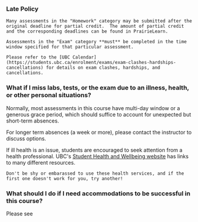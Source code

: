 ### Late Policy

```{attention}
Many assessments in the "Homework" category may be submitted after the original deadline for partial credit.  The amount of partial credit and the corresponding deadlines can be found in PrairieLearn.

Assessments in the "Exam" category **must** be completed in the time window specified for that particular assessment.
```

```{note}
Please refer to the [UBC Calendar](https://students.ubc.ca/enrolment/exams/exam-clashes-hardships-cancellations) for details on exam clashes, hardships, and cancellations.
```

### What if I miss labs, tests, or the exam due to an illness, health, or other personal situations?

Normally, most assessments in this course have multi-day window or a generous grace period, which should suffice to account for unexpected but short-term absences.

For longer term absences (a week or more), please contact the instructor to discuss options.

If ill health is an issue, students are encouraged to seek attention from a health professional.  UBC's [Student Health and Wellbeing website](https://students.ubc.ca/health/) has links to many different resources.

```{tip}
Don't be shy or embarassed to use these health services, and if the first one doesn't work for you, try another!
```

### What should I do if I need accommodations to be successful in this course?

Please see [](page_Accommodations)

<!--
### Compassion

Overall, my philosophy is that I think we could all use some extra compassion and humanity wherever and whenever it's possible.
If you're going through something that is affecting you (in the course or otherwise), you are always welcome to come and talk to me about it. 
If I am not able to help you myself, then I can probably direct you to the right person or resource on campus.
If you need extra help, or extra time to deal with something you're going through, just ask.
You will *never* owe me an explanation about your physical health, mental health, or those of your family members, friends, etc... I will believe you, and I will trust you.
I will not judge you, nor think any less of you.
I will do everything in my power to work out something that is both reasonable and fair. 
This, I promise!
-->
